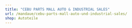 ```yaml
---
title: "CEBU PARTS MALL AUTO & INDUSTRIAL SALES"
url: /mandaue/cebu-parts-mall-auto-und-industrial-sales/
shop: Autoteile
---
```

